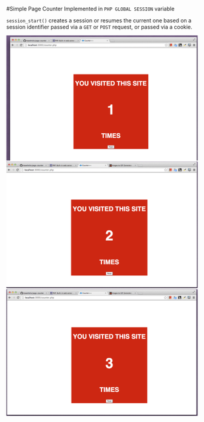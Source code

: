 #Simple Page Counter
Implemented in `PHP GLOBAL SESSION` variable


`session_start()` creates a session or resumes the current one based on a session identifier passed via a `GET` or `POST` request, or passed via a cookie.


![alt text](https://github.com/mawehelie/page-counter/raw/master/img/1.png)
![alt text](https://github.com/mawehelie/page-counter/raw/master/img/2.png)
![alt text](https://github.com/mawehelie/page-counter/raw/master/img/3.png)
